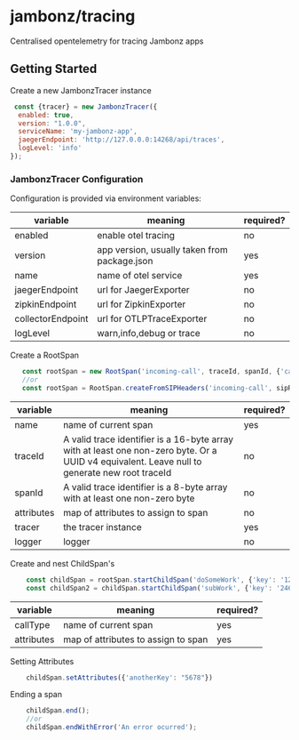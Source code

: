 # jambonz/tracing

Centralised opentelemetry for tracing Jambonz apps

## Getting Started

Create a new JambonzTracer instance

```javascript
 const {tracer} = new JambonzTracer({
  enabled: true,
  version: "1.0.0",
  serviceName: 'my-jambonz-app',
  jaegerEndpoint: 'http://127.0.0.0:14268/api/traces',
  logLevel: 'info'
});
```

### JambonzTracer Configuration

Configuration is provided via environment variables:

| variable           | meaning                                      | required? |
|--------------------|----------------------------------------------|-----------|
| enabled            | enable otel tracing                          | no        |
| version            | app version, usually taken from package.json | yes       |
| name               | name of otel service                         | yes       |
| jaegerEndpoint     | url for JaegerExporter                       | no        |
| zipkinEndpoint     | url for ZipkinExporter                       | no        |
| collectorEndpoint  | url for OTLPTraceExporter                    | no        |
| logLevel           | warn,info,debug or trace                     | no        |

Create a RootSpan

```javascript
   const rootSpan = new RootSpan('incoming-call', traceId, spanId, {'callerName': 'smithy'}, tracer, logger);
   //or 
   const rootSpan = RootSpan.createFromSIPHeaders('incoming-call', sipRequest, tracer, logger);
```

| variable   | meaning                                                                                                                                       | required? |
|------------|-----------------------------------------------------------------------------------------------------------------------------------------------|-----------|
| name       | name of current span                                                                                                                          | yes       |
| traceId    | A valid trace identifier is a 16-byte array with at least one non-zero byte. Or a UUID v4 equivalent. Leave null to generate new root traceId | no        |
| spanId     | A valid trace identifier is a 8-byte array with at least one non-zero byte                                                                    | no        |
| attributes | map of attributes to assign to span                                                                                                           | no        |
| tracer     | the tracer instance                                                                                                                           | yes       |
| logger     | logger                                                                                                                                        | no        |

Create and nest ChildSpan's

```javascript
    const childSpan = rootSpan.startChildSpan('doSomeWork', {'key': '1234'});
    const childSpan2 = childSpan.startChildSpan('subWork', {'key': '2468'});
```

| variable          | meaning                                                                                                                                       | required? |
|-------------------|-----------------------------------------------------------------------------------------------------------------------------------------------|-----------|
| callType          | name of current span                                                                                                                          | yes       |
| attributes        | map of attributes to assign to span                                                                                                           | yes       |

Setting Attributes

```javascript
    childSpan.setAttributes({'anotherKey': "5678"})
```

Ending a span

```javascript
    childSpan.end(); 
    //or
    childSpan.endWithError('An error ocurred');
```
